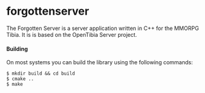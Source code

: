forgottenserver
===============

The Forgotten Server is a server application written in C++ for the MMORPG Tibia. It is is based on the OpenTibia Server project.

#### Building

On most systems you can build the library using the following commands:

	$ mkdir build && cd build
	$ cmake ..
	$ make
